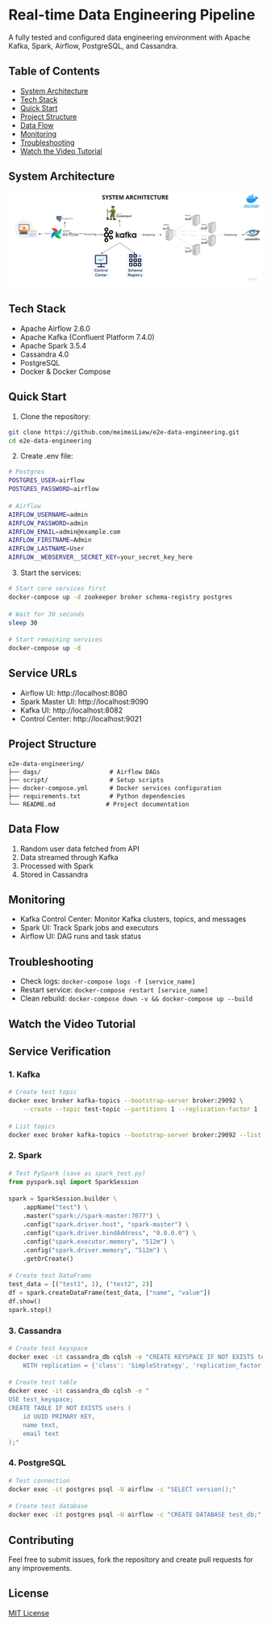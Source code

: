 # Real-time Data Engineering Pipeline

A fully tested and configured data engineering environment with Apache Kafka, Spark, Airflow, PostgreSQL, and Cassandra.

## Table of Contents
- [System Architecture](#system-architecture)
- [Tech Stack](#tech-stack)
- [Quick Start](#quick-start)
- [Project Structure](#project-structure)
- [Data Flow](#data-flow)
- [Monitoring](#monitoring)
- [Troubleshooting](#troubleshooting)
- [Watch the Video Tutorial](#watch-the-video-tutorial)

## System Architecture

![System Architecture](./Data%20engineering%20architecture.png)

## Tech Stack
- Apache Airflow 2.6.0
- Apache Kafka (Confluent Platform 7.4.0)
- Apache Spark 3.5.4
- Cassandra 4.0
- PostgreSQL
- Docker & Docker Compose

## Quick Start

1. Clone the repository:
```bash
git clone https://github.com/meimeiLiew/e2e-data-engineering.git
cd e2e-data-engineering
```

2. Create .env file:
```bash
# Postgres
POSTGRES_USER=airflow
POSTGRES_PASSWORD=airflow

# Airflow
AIRFLOW_USERNAME=admin
AIRFLOW_PASSWORD=admin
AIRFLOW_EMAIL=admin@example.com
AIRFLOW_FIRSTNAME=Admin
AIRFLOW_LASTNAME=User
AIRFLOW__WEBSERVER__SECRET_KEY=your_secret_key_here
```

3. Start the services:
```bash
# Start core services first
docker-compose up -d zookeeper broker schema-registry postgres

# Wait for 30 seconds
sleep 30

# Start remaining services
docker-compose up -d
```

## Service URLs
- Airflow UI: http://localhost:8080
- Spark Master UI: http://localhost:9090
- Kafka UI: http://localhost:8082
- Control Center: http://localhost:9021

## Project Structure
```
e2e-data-engineering/
├── dags/                   # Airflow DAGs
├── script/                 # Setup scripts
├── docker-compose.yml      # Docker services configuration
├── requirements.txt        # Python dependencies
└── README.md              # Project documentation
```

## Data Flow
1. Random user data fetched from API
2. Data streamed through Kafka
3. Processed with Spark
4. Stored in Cassandra

## Monitoring
- Kafka Control Center: Monitor Kafka clusters, topics, and messages
- Spark UI: Track Spark jobs and executors
- Airflow UI: DAG runs and task status

## Troubleshooting
- Check logs: `docker-compose logs -f [service_name]`
- Restart service: `docker-compose restart [service_name]`
- Clean rebuild: `docker-compose down -v && docker-compose up --build`

## Watch the Video Tutorial

## Service Verification

### 1. Kafka
```bash
# Create test topic
docker exec broker kafka-topics --bootstrap-server broker:29092 \
    --create --topic test-topic --partitions 1 --replication-factor 1

# List topics
docker exec broker kafka-topics --bootstrap-server broker:29092 --list
```

### 2. Spark
```python
# Test PySpark (save as spark_test.py)
from pyspark.sql import SparkSession

spark = SparkSession.builder \
    .appName("test") \
    .master("spark://spark-master:7077") \
    .config("spark.driver.host", "spark-master") \
    .config("spark.driver.bindAddress", "0.0.0.0") \
    .config("spark.executor.memory", "512m") \
    .config("spark.driver.memory", "512m") \
    .getOrCreate()

# Create test DataFrame
test_data = [("test1", 1), ("test2", 2)]
df = spark.createDataFrame(test_data, ["name", "value"])
df.show()
spark.stop()
```

### 3. Cassandra
```bash
# Create test keyspace
docker exec -it cassandra_db cqlsh -e "CREATE KEYSPACE IF NOT EXISTS test_keyspace \
    WITH replication = {'class': 'SimpleStrategy', 'replication_factor': 1};"

# Create test table
docker exec -it cassandra_db cqlsh -e "
USE test_keyspace;
CREATE TABLE IF NOT EXISTS users (
    id UUID PRIMARY KEY,
    name text,
    email text
);"
```

### 4. PostgreSQL
```bash
# Test connection
docker exec -it postgres psql -U airflow -c "SELECT version();"

# Create test database
docker exec -it postgres psql -U airflow -c "CREATE DATABASE test_db;"
```

## Contributing
Feel free to submit issues, fork the repository and create pull requests for any improvements.

## License
[MIT License](LICENSE)
